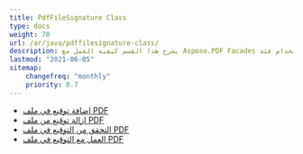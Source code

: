 ```yaml
---
title: PdfFileSignature Class
type: docs
weight: 70
url: /ar/java/pdffilesignature-class/
description: يشرح هذا القسم كيفية العمل مع Aspose.PDF Facades باستخدام فئة PdfFileSignature.
lastmod: "2021-06-05"
sitemap:
    changefreq: "monthly"
    priority: 0.7
---
```


- [إضافة توقيع في ملف PDF](/pdf/ar/java/add-signature-in-pdf/)
- [إزالة توقيع من ملف PDF](/pdf/ar/java/remove-signature-from-pdf/)
- [التحقق من التوقيع في ملف PDF](/pdf/ar/java/verify-signature-in-pdf/)
- [العمل مع التوقيع في ملف PDF](/pdf/ar/java/add-signature-in-pdf/)